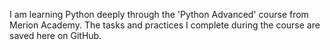 I am learning Python deeply through the 'Python Advanced' course from Merion Academy. The tasks and practices I complete during the course are saved here on GitHub.
